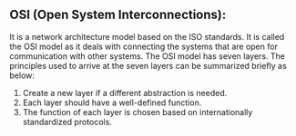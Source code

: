 ## OSI (Open System Interconnections):
It is a network architecture model based on the ISO standards. It is called the OSI model as it deals with connecting the systems that are open for communication with other systems. The OSI model has seven layers. The principles used to arrive at the seven layers can be summarized briefly as below:
1. Create a new layer if a different abstraction is needed.
2. Each layer should have a well-defined function. 
3. The function of each layer is chosen based on internationally standardized protocols.